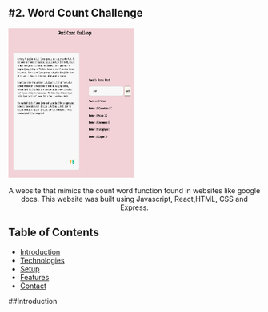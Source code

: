 <h2>#2. Word Count Challenge</h2>
<img src="/public/images/website.png "alt="website image"  width="50%" height="300vh" display="block" margin-left="auto" margin-right="auto"/>


<p align="center">A website that mimics the count word function found in websites like google docs. This website was built using Javascript, React,HTML, CSS and Express.</p>

## Table of Contents
* [Introduction](#introduction)
* [Technologies](#technologies)
* [Setup](#setup)
* [Features](#features)
* [Contact](#contact)

##Introduction
